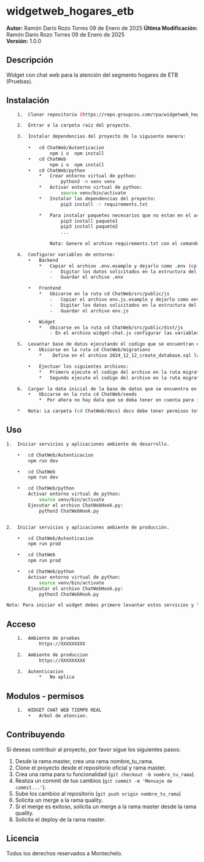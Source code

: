 # widgetweb_hogares_etb

**Autor:** Ramón Dario Rozo Torres 09 de Enero de 2025
**Última Modificación:** Ramón Dario Rozo Torres 09 de Enero de 2025  
**Versión:** 1.0.0

## Descripción

Widget con chat web para la atención del segmento hogares de ETB (Pruebas).

## Instalación

```bash
    1.  Clonar repositorio (https://repo.groupcos.com/rpa/widgetweb_hogares_etb).

    2.  Entrar a la carpeta raiz del proyecto.

    3.  Instalar dependencias del proyecto de la siguiente manera:
        
        •   cd ChatWeb/Autenticacion
                npm i o  npm install
        •   cd ChatWeb
                npm i o  npm install
        •   cd ChatWeb/python
            *   Crear entorno virtual de python:
                    python3 -m venv venv
            *   Activar entorno virtual de python:
                    source venv/bin/activate
            *   Instalar las dependencias del proyecto:
                    pip3 install -r requirements.txt

            *   Para instalar paquetes necesarios que no estan en el archivo requirements.txt
                    pip3 install paquete1
                    pip3 install paquete2
                    ...
            
                Nota: Genere el archivo requirements.txt con el comando pip3 freeze > requirements.txt

    4.  Configurar variables de entorno:
        •   Backend
            *   Copiar el archivo .env.example y dejarlo como .env (cp .env.example .env).
                -   Digitar los datos solicitados en la estructura del archivo
                -   Guardar el archivo .env

        •   Frontend
            *   Ubicarse en la ruta cd ChatWeb/src/public/js
                -   Copiar el archivo env.js.example y dejarlo como env.js (cp env.js.example env.js).
                -   Digitar los datos solicitados en la estructura del archivo
                -   Guardar el archivo env.js

        •   Widget
            *   Ubicarse en la ruta cd ChatWeb/src/public/dist/js
                - En el archivo widget-chat.js configurar las variables globales para alcance externo.

    5.  Levantar base de datos ejecutando el codigo que se encuentran en la carpeta migrations.
        •   Ubicarse en la ruta cd ChatWeb/migrations
            *    Defina en el archivo 2024_12_12_create_database.sql la base de datos sobre la que se va a trabajar.

        •   Ejectuar los siguientes archivos:
            *   Primero ejecute el codigo del archivo en la ruta migrations/chat/2024_12_12_create_tbl_chat.sql
            *   Segundo ejecute el codigo del archivo en la ruta migrations/mensaje/2024_07_21_create_tbl_mensaje.sql

    6.  Cargar la data inicial de la base de datos que se encuentra en la carpeta seeds.
        •   Ubicarse en la ruta cd ChatWeb/seeds
            *  Por ahora no hay data que se deba tener en cuenta para inicializar el proyecto.

    *   Nota: La carpeta (cd ChatWeb/docs) docs debe tener permisos totales ya que en esta se guardan los archivos adjuntos desde el chat.

```

## Uso

```bash
1.  Iniciar servicios y aplicaciones ambiente de desarrollo.

    •   cd ChatWeb/Autenticacion
        npm run dev

    •   cd ChatWeb
        npm run dev

    •   cd ChatWeb/python
        Activar entorno virtual de python:
            source venv/bin/activate
        Ejecutar el archivo ChatWebHook.py:
            python3 ChatWebHook.py


2.  Iniciar servicios y aplicaciones ambiente de producción.

    •   cd ChatWeb/Autenticacion
        npm run prod

    •   cd ChatWeb
        npm run prod

    •   cd ChatWeb/python
        Activar entorno virtual de python:
            source venv/bin/activate
        Ejecutar el archivo ChatWebHook.py:
            python3 ChatWebHook.py

Nota: Para iniciar el widget debes primero levantar estos servicios y luego abrir el archivo widget.html en un navegador garantizando que se vinculen tanto el css (url_chat_web/dist/css/widget-chat.css) como el js (url_chat_web/dist/js/widget-chat.js).

```

## Acceso

```bash
    1.  Ambiente de pruebas
            https://XXXXXXXXX

    2.  Ambiente de produccion
            https://XXXXXXXXX

    3.  Autenticacion
            *   No aplica

```

## Modulos - permisos

```bash
    1.  WIDGET CHAT WEB TIEMPO REAL
        •   Arbol de atencion.

```

## Contribuyendo

Si deseas contribuir al proyecto, por favor sigue los siguientes pasos:

1. Desde la rama master, crea una rama nombre_tu_rama.
2. Clone el proyecto desde el repositorio oficial y rama master.
3. Crea una rama para tu funcionalidad (`git checkout -b nombre_tu_rama`).
4. Realiza un commit de tus cambios (`git commit -m 'Mensaje de commit...'`).
5. Sube los cambios al repositorio (`git push origin nombre_tu_rama`)
6. Solicita un merge a la rama quality.
7. Si el merge es exitoso, solicita un merge a la rama master desde la rama quality.
8. Solicita el deploy de la rama master.

## Licencia

Todos los derechos reservados a Montechelo.